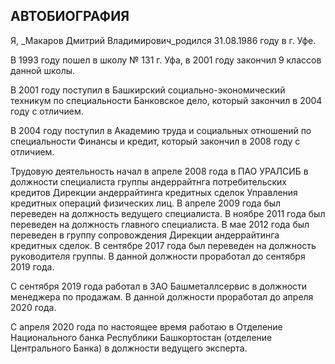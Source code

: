 ## АВТОБИОГРАФИЯ

Я, _Макаров Дмитрий Владимирович_родился 31.08.1986 году в г. Уфе. 

В 1993 году пошел в школу № 131 г. Уфа, в 2001 году закончил 9 классов данной школы.

В 2001 году поступил в Башкирский социально-экономический техникум по специальности Банковское дело, который закончил в 2004 году с отличием.

В 2004 году поступил в Академию труда и социальных отношений по специальности Финансы и кредит, который закончил в 2008 году с отличием.

Трудовую деятельность начал в апреле 2008 года в ПАО УРАЛСИБ в должности специалиста группы андеррайтнга потребительских кредитов Дирекции андеррайтинга кредитных сделок Управления кредитных операций физических лиц. 
В апреле 2009 года был переведен на должность ведущего специалиста. 
В ноябре 2011 года был переведен на должность главного специалиста.
В мае 2012 года был переведен в группу сопровождения Дирекции андеррайтинга кредитных сделок. 
В сентябре 2017 года был переведен на должность руководителя группы. В данной должности проработал до сентября 2019 года. 

С сентября 2019 года работал в ЗАО Башметаллсервис в должности менеджера по продажам. В данной должности проработал до апреля 2020 года.

С апреля 2020 года по настоящее время работаю в Отделение Национального банка Республики Башкортостан (отделение Центрального Банка) в должности ведущего эксперта.
